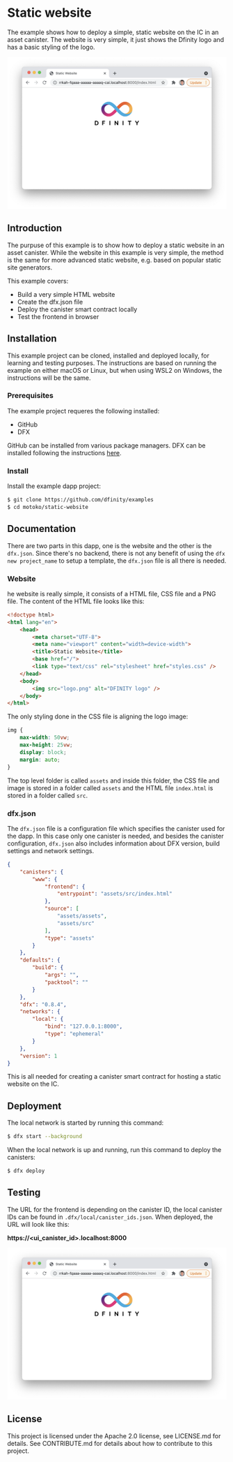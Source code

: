 # Static website
The example shows how to deploy a simple, static website on the IC in an asset canister. The website is very simple, it just shows the Dfinity logo and has a basic styling of the logo. 

![Website](README_images/website.png)

## Introduction
The purpuse of this example is to show how to deploy a static website in an asset canister. While the website in this example is very simple, the method is the same for more advanced static website, e.g. based on popular static site generators.

This example covers:

- Build a very simple HTML website
- Create the dfx.json file
- Deploy the canister smart contract locally
- Test the frontend in browser 

## Installation
This example project can be cloned, installed and deployed locally, for learning and testing purposes. The instructions are based on running the example on either macOS or Linux, but when using WSL2 on Windows, the instructions will be the same.

### Prerequisites
The example project requeres the following installed:

- GitHub
- DFX 

GitHub can be installed from various package managers. DFX can be installed following the instructions [here](https://smartcontracts.org/docs/quickstart/local-quickstart.html#download-and-install).

### Install
Install the example dapp project:

```bash
$ git clone https://github.com/dfinity/examples
$ cd motoko/static-website
```

## Documentation
There are two parts in this dapp, one is the website and the other is the `dfx.json`. Since there's no backend, there is not any benefit of using the `dfx new project_name` to setup a template, the `dfx.json` file is all there is needed.

### Website
he website is really simple, it consists of a HTML file, CSS file and a PNG file. The content of the HTML file looks like this:

```html
<!doctype html>
<html lang="en">
    <head>
        <meta charset="UTF-8">
        <meta name="viewport" content="width=device-width">
        <title>Static Website</title>
        <base href="/">
        <link type="text/css" rel="stylesheet" href="styles.css" />
    </head>
    <body>
        <img src="logo.png" alt="DFINITY logo" />
    </body>
</html>
```

The only styling done in the CSS file is aligning the logo image:

```css
img {
    max-width: 50vw;
    max-height: 25vw;
    display: block;
    margin: auto;
}
```

The top level folder is called `assets` and inside this folder, the CSS file and image is stored in a folder called `assets` and the HTML file `index.html` is stored in a folder called `src`. 

### dfx.json
The `dfx.json` file is a configuration file which specifies the canister used for the dapp. In this case only one canister is needed, and besides the canister configuration, `dfx.json` also includes information about DFX version, build settings and network settings.

```json
{
    "canisters": {
        "www": {
            "frontend": {
                "entrypoint": "assets/src/index.html"
            },
            "source": [
                "assets/assets",
                "assets/src"
            ],
            "type": "assets"
        }
    },
    "defaults": {
        "build": {
            "args": "",
            "packtool": ""
        }
    },
    "dfx": "0.8.4",
    "networks": {
        "local": {
            "bind": "127.0.0.1:8000",
            "type": "ephemeral"
        }
    },
    "version": 1
}
```

This is all needed for creating a canister smart contract for hosting a static website on the IC.

## Deployment
The local network is started by running this command:

```bash
$ dfx start --background
```

When the local network is up and running, run this command to deploy the canisters:

```bash
$ dfx deploy
```


## Testing
The URL for the frontend is depending on the canister ID, the local canister IDs can be found in `.dfx/local/canister_ids.json`. When deployed, the URL will look like this:

**https://<ui_canister_id>.localhost:8000**

![Candid UI](README_images/website.png)

## License
This project is licensed under the Apache 2.0 license, see LICENSE.md for details. See CONTRIBUTE.md for details about how to contribute to this project. 
